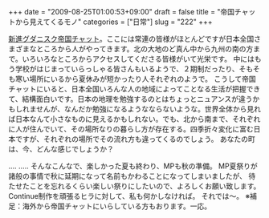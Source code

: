 +++
date = "2009-08-25T01:00:53+09:00"
draft = false
title = "帝国チャットから見えてくるモノ"
categories = ["日常"]
slug = "222"
+++

<a href ="http://jasin.chatx.whocares.jp">新進グダニスク帝国チャット</a>。ここには常連の皆様がほとんどですが日本全国さまざまなところから人がやってきます。北の大地のど真ん中から九州の南の方まで。いろいろなところからアクセスしてくださる皆様がいて光栄です。
中にはもう学校がはじまっていらっしゃる皆さんもいるようで、２期制だったり、そもそも寒い場所にいるから夏休みが短かったり人それぞれのようで。
こうして帝国チャットにいると、日本全国いろんな人の地域によってことなる生活が把握できて、結構面白いです。日本の地理を勉強するのとはちょっとニュアンスが違うかもしれませんが、なんだか勉強になるようなならないような。世界全体から見れば日本なんて小さなものに見えるかもしれない。でも、北から南まで、それぞれに人が住んでいて、その場所なりの暮らし方が存在する。四季折々変化に富む日本ですが、それぞれの場所でその流れ方も違ってくるのでしょう。
あなたの町は、今、どんな感じでしょうか？

<!--more-->
....
.....
そんなこんなで、楽しかった夏も終わり、MPも秋の準備。
MP夏祭りが諸般の事情で秋に延期になって名前もかわることになってしまいましたが、
待たせたことを忘れるくらい楽しい祭りにしたいので、よろしくお願い致します。
Continue制作を頑張るヒラに対して、私も何かしなければ。
それでは〜。
※補足：海外から帝国チャットにいらしている方もおります。一応。
